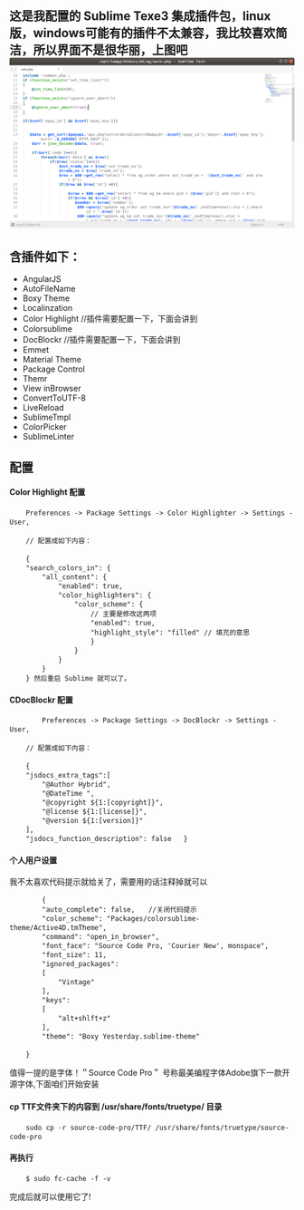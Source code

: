 ## 这是我配置的 Sublime Texe3 集成插件包，linux版，windows可能有的插件不太兼容，我比较喜欢简洁，所以界面不是很华丽，上图吧![Alt text](https://raw.githubusercontent.com/achuanya/packages/master/image/sublime.png "sublime")

## 含插件如下：

 * AngularJS
 * AutoFileName
 * Boxy Theme
 * Localinzation
 * Color Highlight      //插件需要配置一下，下面会讲到
 * Colorsublime
 * DocBlockr            //插件需要配置一下，下面会讲到
 * Emmet
 * Material Theme
 * Package Control
 * Themr
 * View inBrowser
 * ConvertToUTF-8
 * LiveReload
 * SublimeTmpl
 * ColorPicker
 * SublimeLinter

## 配置

#### Color Highlight 配置

        Preferences -> Package Settings -> Color Highlighter -> Settings - User,

        // 配置成如下内容： 

        {
        "search_colors_in": {
            "all_content": {
                "enabled": true,
                "color_highlighters": {
                    "color_scheme": {
                        // 主要是修改这两项
                        "enabled": true,
                        "highlight_style": "filled" // 填充的意思
                        }
                    }
                }
            }
        } 然后重启 Sublime 就可以了。

#### CDocBlockr 配置
 
            Preferences -> Package Settings -> DocBlockr -> Settings - User,

        // 配置成如下内容：

        {
        "jsdocs_extra_tags":[
            "@Author Hybrid",
            "@DateTime ",
            "@copyright ${1:[copyright]}",
            "@license ${1:[license]}",
            "@version ${1:[version]}"
        ],
        "jsdocs_function_description": false   }

#### 个人用户设置

我不太喜欢代码提示就给关了，需要用的话注释掉就可以  

            {
            "auto_complete": false,　　//关闭代码提示
            "color_scheme": "Packages/colorsublime- theme/Active4D.tmTheme",
            "command": "open_in_browser",
            "font_face": "Source Code Pro, 'Courier New', monspace",
            "font_size": 11,
            "ignored_packages":
            [
                "Vintage"
            ],
            "keys":
            [
                "alt+shlft+z"
            ],
            "theme": "Boxy Yesterday.sublime-theme"

        }

值得一提的是字体！＂Source Code Pro＂
号称最美编程字体Adobe旗下一款开源字体,下面咱们开始安装

#### cp TTF文件夹下的内容到 /usr/share/fonts/truetype/ 目录

        sudo cp -r source-code-pro/TTF/ /usr/share/fonts/truetype/source-code-pro

#### 再执行

        $ sudo fc-cache -f -v

完成后就可以使用它了!

